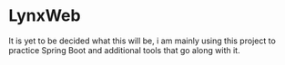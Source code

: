 # LynxWeb
It is yet to be decided what this will be, i am mainly using this project to practice Spring Boot and additional tools that go along with it.

